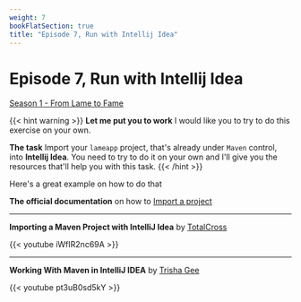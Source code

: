 ```yaml
---
weight: 7
bookFlatSection: true
title: "Episode 7, Run with Intellij Idea"
---
```


# Episode 7, Run with Intellij Idea

[Season 1 - From Lame to Fame](/docs/java/season_1/)

{{< hint warning >}}
**Let me put you to work**
I would like you to try to do this exercise on your own.

**The task**
Import your `lameapp` project, that's already under `Maven` control, into **Intellij Idea**.
You need to try to do it on your own and I'll give you the resources that'll help you with this task.
{{< /hint >}}

Here's a great example on how to do that

**The official documentation** on how to [Import a project](https://www.jetbrains.com/help/idea/2020.1/import-project-or-module-wizard.html?utm_campaign=IU&utm_content=2020.1&utm_medium=link&utm_source=product#top)

---

**Importing a Maven Project with IntelliJ Idea** by [TotalCross](https://www.youtube.com/channel/UCSXUBRBC4Ec3_o9R7-3XX-w)

{{< youtube iWfIR2nc69A >}}

---

**Working With Maven in IntelliJ IDEA** by [Trisha Gee](https://twitter.com/trisha_gee)

{{< youtube pt3uB0sd5kY >}}
